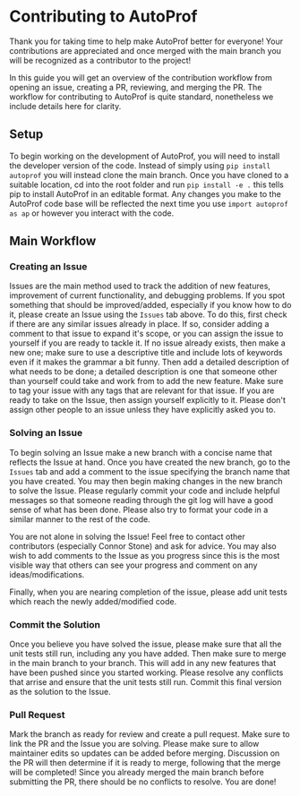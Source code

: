 # Contributing to AutoProf

Thank you for taking time to help make AutoProf better for everyone! Your contributions are appreciated and once merged with the main branch you will be recognized as a contributor to the project!

In this guide you will get an overview of the contribution workflow from opening an issue, creating a PR, reviewing, and merging the PR. The workflow for contributing to AutoProf is quite standard, nonetheless we include details here for clarity.

## Setup

To begin working on the development of AutoProf, you will need to install the developer version of the code. 
Instead of simply using `pip install autoprof` you will instead clone the main branch.
Once you have cloned to a suitable location, cd into the root folder and run `pip install -e .` this tells pip to install AutoProf in an editable format.
Any changes you make to the AutoProf code base will be reflected the next time you use `import autoprof as ap` or however you interact with the code.

## Main Workflow

### Creating an Issue

Issues are the main method used to track the addition of new features, improvement of current functionality, and debugging problems. 
If you spot something that should be improved/added, especially if you know how to do it, please create an Issue using the `Issues` tab above.
To do this, first check if there are any similar issues already in place.
If so, consider adding a comment to that issue to expand it's scope, or you can assign the issue to yourself if you are ready to tackle it.
If no issue already exists, then make a new one; make sure to use a descriptive title and include lots of keywords even if it makes the grammar a bit funny.
Then add a detailed description of what needs to be done; a detailed description is one that someone other than yourself could take and work from to add the new feature.
Make sure to tag your issue with any tags that are relevant for that issue.
If you are ready to take on the Issue, then assign yourself explicitly to it.
Please don't assign other people to an issue unless they have explicitly asked you to.

### Solving an Issue

To begin solving an Issue make a new branch with a concise name that reflects the Issue at hand.
Once you have created the new branch, go to the `Issues` tab and add a comment to the issue specifying the branch name that you have created.
You may then begin making changes in the new branch to solve the Issue.
Please regularly commit your code and include helpful messages so that someone reading through the git log will have a good sense of what has been done.
Please also try to format your code in a similar manner to the rest of the code.

You are not alone in solving the Issue! 
Feel free to contact other contributors (especially Connor Stone) and ask for advice.
You may also wish to add comments to the Issue as you progress since this is the most visible way that others can see your progress and comment on any ideas/modifications.

Finally, when you are nearing completion of the issue, please add unit tests which reach the newly added/modified code.

### Commit the Solution

Once you believe you have solved the issue, please make sure that all the unit tests still run, including any you have added.
Then make sure to merge in the main branch to your branch.
This will add in any new features that have been pushed since you started working.
Please resolve any conflicts that arrise and ensure that the unit tests still run.
Commit this final version as the solution to the Issue.

### Pull Request

Mark the branch as ready for review and create a pull request.
Make sure to link the PR and the Issue you are solving.
Please make sure to allow maintainer edits so updates can be added before merging.
Discussion on the PR will then determine if it is ready to merge, following that the merge will be completed!
Since you already merged the main branch before submitting the PR, there should be no conflicts to resolve.
You are done!
